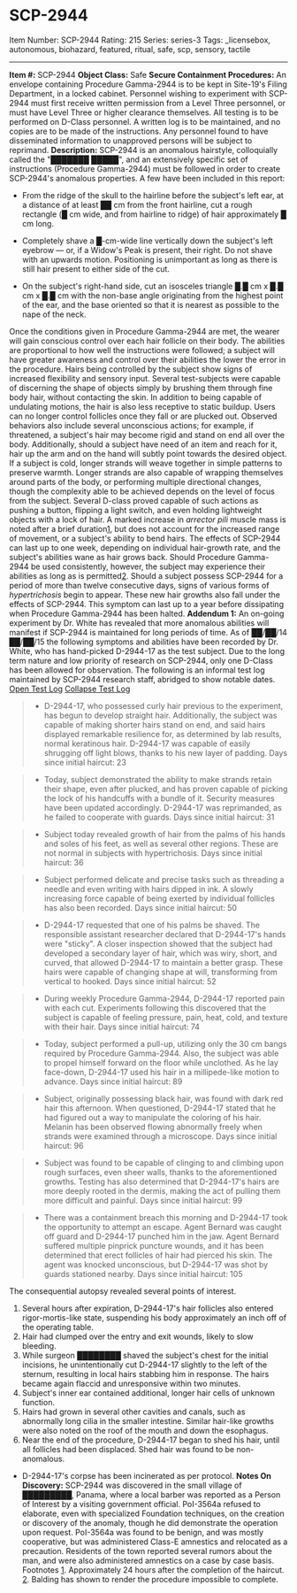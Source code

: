# SCP-2944
Item Number: SCP-2944
Rating: 215
Series: series-3
Tags: _licensebox, autonomous, biohazard, featured, ritual, safe, scp, sensory, tactile

---

**Item #:** SCP-2944
**Object Class:** Safe
**Secure Containment Procedures:** An envelope containing Procedure Gamma-2944 is to be kept in Site-19's Filing Department, in a locked cabinet. Personnel wishing to experiment with SCP-2944 must first receive written permission from a Level Three personnel, or must have Level Three or higher clearance themselves. All testing is to be performed on D-Class personnel.
A written log is to be maintained, and no copies are to be made of the instructions. Any personnel found to have disseminated information to unapproved persons will be subject to reprimand.
**Description:** SCP-2944 is an anomalous hairstyle, colloquially called the "███████ █████", and an extensively specific set of instructions (Procedure Gamma-2944) must be followed in order to create SCP-2944's anomalous properties. A few have been included in this report:
  * From the ridge of the skull to the hairline before the subject's left ear, at a distance of at least ██ cm from the front hairline, cut a rough rectangle (█ cm wide, and from hairline to ridge) of hair approximately █ cm long.

  * Completely shave a █-cm-wide line vertically down the subject's left eyebrow — or, if a Widow's Peak is present, their right. Do not shave with an upwards motion. Positioning is unimportant as long as there is still hair present to either side of the cut.

  * On the subject's right-hand side, cut an isosceles triangle █.█ cm x █.█ cm x █.█ cm with the non-base angle originating from the highest point of the ear, and the base oriented so that it is nearest as possible to the nape of the neck.

Once the conditions given in Procedure Gamma-2944 are met, the wearer will gain conscious control over each hair follicle on their body. The abilities are proportional to how well the instructions were followed; a subject will have greater awareness and control over their abilities the lower the error in the procedure. Hairs being controlled by the subject show signs of increased flexibility and sensory input. Several test-subjects were capable of discerning the shape of objects simply by brushing them through fine body hair, without contacting the skin. In addition to being capable of undulating motions, the hair is also less receptive to static buildup. Users can no longer control follicles once they fall or are plucked out.
Observed behaviors also include several unconscious actions; for example, if threatened, a subject's hair may become rigid and stand on end all over the body. Additionally, should a subject have need of an item and reach for it, hair up the arm and on the hand will subtly point towards the desired object. If a subject is cold, longer strands will weave together in simple patterns to preserve warmth.
Longer strands are also capable of wrapping themselves around parts of the body, or performing multiple directional changes, though the complexity able to be achieved depends on the level of focus from the subject. Several D-class proved capable of such actions as pushing a button, flipping a light switch, and even holding lightweight objects with a lock of hair. A marked increase in _arrector pili_ muscle mass is noted after a brief duration[1](javascript:;), but does not account for the increased range of movement, or a subject's ability to bend hairs.
The effects of SCP-2944 can last up to one week, depending on individual hair-growth rate, and the subject's abilities wane as hair grows back. Should Procedure Gamma-2944 be used consistently, however, the subject may experience their abilities as long as is permitted[2](javascript:;). Should a subject possess SCP-2944 for a period of more than twelve consecutive days, signs of various forms of _hypertrichosis_ begin to appear. These new hair growths also fall under the effects of SCP-2944. This symptom can last up to a year before dissipating when Procedure Gamma-2944 has been halted.
**Addendum 1:** An on-going experiment by Dr. White has revealed that more anomalous abilities will manifest if SCP-2944 is maintained for long periods of time. As of ██/██/14 ██/██/15 the following symptoms and abilities have been recorded by Dr. White, who has hand-picked D-2944-17 as the test subject. Due to the long term nature and low priority of research on SCP-2944, only one D-Class has been allowed for observation.
The following is an informal test log maintained by SCP-2944 research staff, abridged to show notable dates.
[Open Test Log](javascript:;)
[Collapse Test Log](javascript:;)
>   * D-2944-17, who possessed curly hair previous to the experiment, has begun to develop straight hair. Additionally, the subject was capable of making shorter hairs stand on end, and said hairs displayed remarkable resilience for, as determined by lab results, normal keratinous hair. D-2944-17 was capable of easily shrugging off light blows, thanks to his new layer of padding. Days since initial haircut: 23
> 

>   * Today, subject demonstrated the ability to make strands retain their shape, even after plucked, and has proven capable of picking the lock of his handcuffs with a bundle of it. Security measures have been updated accordingly. D-2944-17 was reprimanded, as he failed to cooperate with guards. Days since initial haircut: 31
> 

>   * Subject today revealed growth of hair from the palms of his hands and soles of his feet, as well as several other regions. These are not normal in subjects with hypertrichosis. Days since initial haircut: 36
> 

>   * Subject performed delicate and precise tasks such as threading a needle and even writing with hairs dipped in ink. A slowly increasing force capable of being exerted by individual follicles has also been recorded. Days since initial haircut: 50
> 

>   * D-2944-17 requested that one of his palms be shaved. The responsible assistant researcher declared that D-2944-17's hands were "sticky". A closer inspection showed that the subject had developed a secondary layer of hair, which was wiry, short, and curved, that allowed D-2944-17 to maintain a better grasp. These hairs were capable of changing shape at will, transforming from vertical to hooked. Days since initial haircut: 52
> 

>   * During weekly Procedure Gamma-2944, D-2944-17 reported pain with each cut. Experiments following this discovered that the subject is capable of feeling pressure, pain, heat, cold, and texture with their hair. Days since initial haircut: 74
> 

>   * Today, subject performed a pull-up, utilizing only the 30 cm bangs required by Procedure Gamma-2944. Also, the subject was able to propel himself forward on the floor while unclothed. As he lay face-down, D-2944-17 used his hair in a millipede-like motion to advance. Days since initial haircut: 89
> 

>   * Subject, originally possessing black hair, was found with dark red hair this afternoon. When questioned, D-2944-17 stated that he had figured out a way to manipulate the coloring of his hair. Melanin has been observed flowing abnormally freely when strands were examined through a microscope. Days since initial haircut: 96
> 

>   * Subject was found to be capable of clinging to and climbing upon rough surfaces, even sheer walls, thanks to the aforementioned growths. Testing has also determined that D-2944-17's hairs are more deeply rooted in the dermis, making the act of pulling them more difficult and painful. Days since initial haircut: 99
> 

>   * There was a containment breach this morning and D-2944-17 took the opportunity to attempt an escape. Agent Bernard was caught off guard and D-2944-17 punched him in the jaw. Agent Bernard suffered multiple pinprick puncture wounds, and it has been determined that erect follicles of hair had pierced his skin. The agent was knocked unconscious, but D-2944-17 was shot by guards stationed nearby. Days since initial haircut: 105
> 

The consequential autopsy revealed several points of interest.
  1. Several hours after expiration, D-2944-17's hair follicles also entered rigor-mortis-like state, suspending his body approximately an inch off of the operating table.
  2. Hair had clumped over the entry and exit wounds, likely to slow bleeding.
  3. While surgeon ████████ shaved the subject's chest for the initial incisions, he unintentionally cut D-2944-17 slightly to the left of the sternum, resulting in local hairs stabbing him in response. The hairs became again flaccid and unresponsive within two minutes.
  4. Subject's inner ear contained additional, longer hair cells of unknown function.
  5. Hairs had grown in several other cavities and canals, such as abnormally long cilia in the smaller intestine. Similar hair-like growths were also noted on the roof of the mouth and down the esophagus.
  6. Near the end of the procedure, D-2944-17 began to shed his hair, until all follicles had been displaced. Shed hair was found to be non-anomalous.

* D-2944-17's corpse has been incinerated as per protocol.
**Notes On Discovery:** SCP-2944 was discovered in the small village of █████████, Panama, where a local barber was reported as a Person of Interest by a visiting government official. PoI-3564a refused to elaborate, even with specialized Foundation techniques, on the creation or discovery of the anomaly, though he did demonstrate the operation upon request. PoI-3564a was found to be benign, and was mostly cooperative, but was administered Class-E amnestics and relocated as a precaution. Residents of the town reported several rumors about the man, and were also administered amnestics on a case by case basis.
Footnotes
[1](javascript:;). Approximately 24 hours after the completion of the haircut.
[2](javascript:;). Balding has shown to render the procedure impossible to complete.